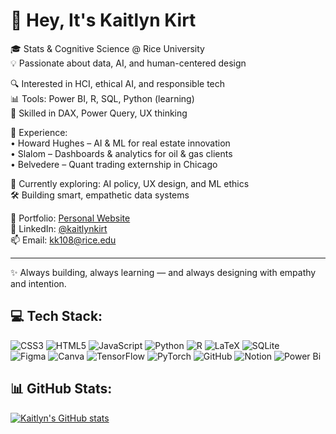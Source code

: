# 💎 Hey, It's Kaitlyn Kirt

🎓 Stats & Cognitive Science @ Rice University  
💡 Passionate about data, AI, and human-centered design

🔍 Interested in HCI, ethical AI, and responsible tech  
📊 Tools: Power BI, R, SQL, Python (learning)  
🧠 Skilled in DAX, Power Query, UX thinking

💼 Experience:  
• Howard Hughes – AI & ML for real estate innovation  
• Slalom – Dashboards & analytics for oil & gas clients  
• Belvedere – Quant trading externship in Chicago

🌱 Currently exploring: AI policy, UX design, and ML ethics  
🛠 Building smart, empathetic data systems  

📁 Portfolio: [Personal Website](https://kaitkirt.github.io/KaitlynKirt.github.io/)  
🔗 LinkedIn: [@kaitlynkirt](https://www.linkedin.com/in/kaitlynkirt2005)  
📫 Email: kk108@rice.edu

---

✨ Always building, always learning — and always designing with empathy and intention.

## 💻 Tech Stack:
![CSS3](https://img.shields.io/badge/css3-%231572B6.svg?style=for-the-badge&logo=css3&logoColor=white) ![HTML5](https://img.shields.io/badge/html5-%23E34F26.svg?style=for-the-badge&logo=html5&logoColor=white) ![JavaScript](https://img.shields.io/badge/javascript-%23323330.svg?style=for-the-badge&logo=javascript&logoColor=%23F7DF1E) ![Python](https://img.shields.io/badge/python-3670A0?style=for-the-badge&logo=python&logoColor=ffdd54) ![R](https://img.shields.io/badge/r-%23276DC3.svg?style=for-the-badge&logo=r&logoColor=white) ![LaTeX](https://img.shields.io/badge/latex-%23008080.svg?style=for-the-badge&logo=latex&logoColor=white) ![SQLite](https://img.shields.io/badge/sqlite-%2307405e.svg?style=for-the-badge&logo=sqlite&logoColor=white) </br> ![Figma](https://img.shields.io/badge/figma-%23F24E1E.svg?style=for-the-badge&logo=figma&logoColor=white) ![Canva](https://img.shields.io/badge/Canva-%2300C4CC.svg?style=for-the-badge&logo=Canva&logoColor=white) ![TensorFlow](https://img.shields.io/badge/TensorFlow-%23FF6F00.svg?style=for-the-badge&logo=TensorFlow&logoColor=white) ![PyTorch](https://img.shields.io/badge/PyTorch-%23EE4C2C.svg?style=for-the-badge&logo=PyTorch&logoColor=white) ![GitHub](https://img.shields.io/badge/github-%23121011.svg?style=for-the-badge&logo=github&logoColor=white) ![Notion](https://img.shields.io/badge/Notion-%23000000.svg?style=for-the-badge&logo=notion&logoColor=white) ![Power Bi](https://img.shields.io/badge/power_bi-F2C811?style=for-the-badge&logo=powerbi&logoColor=black)

## 📊 GitHub Stats:
[![Kaitlyn's GitHub stats](https://github-readme-stats.vercel.app/api?username=KaitKirt&show_icons=true&theme=neon)](https://github.com/anuraghazra/github-readme-stats)
